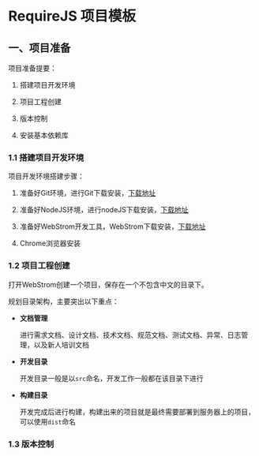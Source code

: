 # RequireJS 项目模板

## 一、项目准备

项目准备提要：

1. 搭建项目开发环境

2. 项目工程创建

3. 版本控制

4. 安装基本依赖库

### 1.1 搭建项目开发环境

项目开发环境搭建步骤：

1. 准备好Git环境，进行Git下载安装，[下载地址](https://git-scm.com/downloads)
2. 准备好NodeJS环境，进行nodeJS下载安装，[下载地址](https://nodejs.org/en/)
3. 准备好WebStrom开发工具，WebStrom下载安装，[下载地址](https://www.jetbrains.com/webstorm/)

4. Chrome浏览器安装

### 1.2 项目工程创建

打开WebStrom创建一个项目，保存在一个不包含中文的目录下。

规划目录架构，主要突出以下重点：

- **文档管理**

  进行需求文档、设计文档、技术文档、规范文档、测试文档、异常、日志管理，以及新人培训文档

- **开发目录**

  开发目录一般是以`src`命名，开发工作一般都在该目录下进行

- **构建目录**

  开发完成后进行构建，构建出来的项目就是最终需要部署到服务器上的项目，可以使用`dist`命名

### 1.3 版本控制